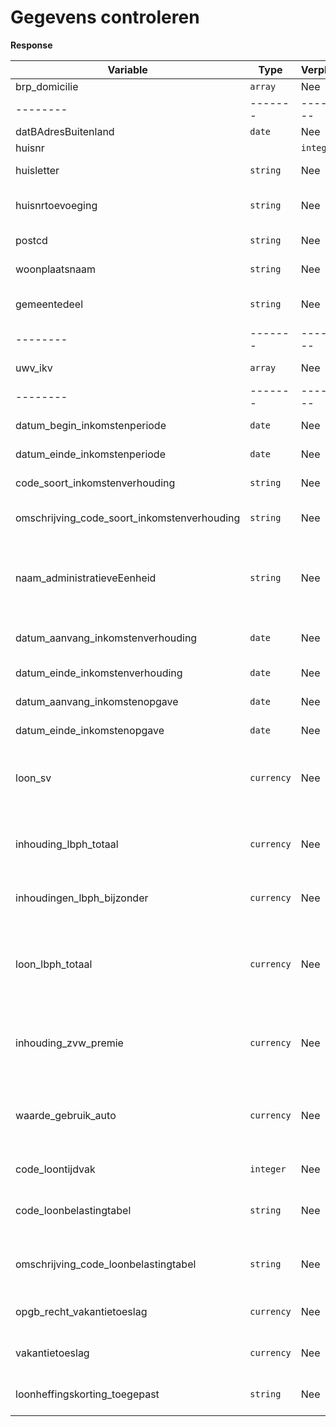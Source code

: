 # Gegevens controleren

**Response**

| Variable                                    | Type       | Verplicht? | Toelichting                                                                                                                                                             |
|---------------------------------------------|------------|------------|-------------------------------------------------------------------------------------------------------------------------------------------------------------------------|
| brp_domicilie                               | `array`    | Nee        | domicilie van de burger                                                                                                                                                 |
| --------                                    | -------    | ---------  | -------                                                                                                                                                                 |
| datBAdresBuitenland                         | `date`     | Nee        | Begindatum buitenlands adres                                                                                                                                            |
| huisnr                                      |            | `integer`  | Nee                                                                                                                                                                     | Het huisnummer van het adres van de burger
| huisletter                                  | `string`   | Nee        | Een alfabetisch teken als toevoeging op het huisnummer                                                                                                                  |
| huisnrtoevoeging                            | `string`   | Nee        | de letters die nodig zijn als toevoeging op het huisnummer of huisletter                                                                                                |
| postcd                                      | `string`   | Nee        | de postcode van het adres van de burger                                                                                                                                 |
| woonplaatsnaam                              | `string`   | Nee        | De woonplaatsnaam van het adres van de burger                                                                                                                           | 
| gemeentedeel                                | `string`   | Nee        | het geografisch gebied wat een deel is van het gemeentelijk grondgebied                                                                                                 
| --------                                    | -------    | ---------  | -------                                                                                                                                                                 |
| uwv_ikv                                     | `array`    | Nee        | De inkomstenopgaven van het UWV                                                                                                                                         |
| --------                                    | -------    | ---------  | -------                                                                                                                                                                 |
| datum_begin_inkomstenperiode                | `date`     | Nee        | begindatum van de datum_begin_inkomstenperiode                                                                                                                          |
| datum_einde_inkomstenperiode                | `date`     | Nee        | de einddatum van de datum_begin_inkomstenperiode                                                                                                                        | 
| code_soort_inkomstenverhouding              | `string`   | Nee        | de code ter aanduiding van het soort inkomstenverhouding                                                                                                                | 
| omschrijving_code_soort_inkomstenverhouding | `string`   | Nee        | Omschrijving van de code ter aanduiding van het sorot inkostenverhouding                                                                                                | 
| naam_administratieveEenheid                 | `string`   | Nee        | Een administratieve eenheid is een door de belastingdienst en UWV erkende organisatorische eenheid, die door een inhoudingsplichtige wordt uitgever                     
| datum_aanvang_inkomstenverhouding           | `date`     | Nee        | De datum van de eerste dag waarop de inkomstenverhouding geldig is                                                                                                      |
| datum_einde_inkomstenverhouding             | `date`     | Nee        | datum laatste dat van de inkomstenverhouding                                                                                                                            |
| datum_aanvang_inkomstenopgave               | `date`     | Nee        | de datum van de eerste dag van de inkomstenopgave                                                                                                                       |
| datum_einde_inkomstenopgave                 | `date`     | Nee        | de datum van de laatste dag van de inkomstenopgave                                                                                                                      | 
| loon_sv                                     | `currency` | Nee        | het bedrag dat in totaal in het aangiftetijdvak door de administratieve eenheid is vastgesteld aan loon voor de werknemersverzekeringen                                 |
| inhouding_lbph_totaal                       | `currency` | Nee        | het bedrag dat in totaal in het aangiftetijdvlak aan loonbelasting en premie volksverzekeringen is ingehouden                                                           |
| inhoudingen_lbph_bijzonder                  | `currency` | Nee        | Dat deel van het loon LB/PH dat is belast onder toepassing van de tabel bijzondere beloningen                                                                           |
| loon_lbph_totaal                            | `currency` | Nee        | Het bedrag dat in totaal in het aangiftetijdvak door de administratieve eenheid is vastgesteld aan loon dat onderworpen is aan loonbelasting/premie volksverzekeringen. |
| inhouding_zvw_premie                        | `currency` | Nee        | Het bedrag dat in het aangiftetijdvak door de administratieve eenheid als werkgeversheffing vvoor de Zvw wordt afgedragen.                                              |
| waarde_gebruik_auto                         | `currency` | Nee        | Het bedrag van de forfaitaire waarde van het privégebruik van een aan de werknemer ter beschikking gestelde auto vóór aftrek van de eigen bijdrage van de werknemer.    |
| code_loontijdvak                            | `integer`  | Nee        | Een code die aangeeft in welk tijdvak het loon uitbetaald is                                                                                                            |
| code_loonbelastingtabel                     | `string`   | Nee        | Een code waarmee aangegeven wordt welke tabel voor de inhouding van LB/PH is toegepast                                                                                  |
| omschrijving_code_loonbelastingtabel        | `string`   | Nee        | Omschrijving van een code waarmee aangegeven wordt welke tabel voor de inhouding van LB/PH is toegepast                                                                 |
| opgb_recht_vakantietoeslag                  | `currency` | Nee        | Het bedrag van de vakantietoeslag die tot dan toe is opgebouwd.                                                                                                         |
| vakantietoeslag                             | `currency` | Nee        | Het bedrag van de daadwerkelijke uitbetaling van de vakantietoeslag.                                                                                                    |
| loonheffingskorting_toegepast               | `string`   | Nee        | Een indicatie of er op dit inkomen loonfheffingskorting is toegepast                                                                                                    |